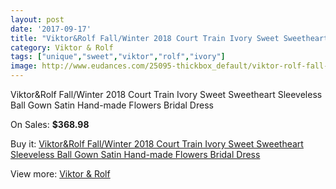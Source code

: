 ```yaml
---
layout: post
date: '2017-09-17'
title: "Viktor&Rolf Fall/Winter 2018 Court Train Ivory Sweet Sweetheart Sleeveless Ball Gown Satin Hand-made Flowers Bridal Dress"
category: Viktor & Rolf
tags: ["unique","sweet","viktor","rolf","ivory"]
image: http://www.eudances.com/25095-thickbox_default/viktor-rolf-fall-winter-2018-court-train-ivory-sweet-sweetheart-sleeveless-ball-gown-satin-hand-made-flowers-bridal-dress.jpg
---
```

Viktor&Rolf Fall/Winter 2018 Court Train Ivory Sweet Sweetheart Sleeveless Ball Gown Satin Hand-made Flowers Bridal Dress

On Sales: **$368.98**
<a href="https://www.eudances.com/en/viktor-rolf/8315-viktor-rolf-fall-winter-2018-court-train-ivory-sweet-sweetheart-sleeveless-ball-gown-satin-hand-made-flowers-bridal-dress.html"><amp-img layout="responsive" width="600" height="600" src="//www.eudances.com/25095-thickbox_default/viktor-rolf-fall-winter-2018-court-train-ivory-sweet-sweetheart-sleeveless-ball-gown-satin-hand-made-flowers-bridal-dress.jpg" alt="Viktor&Rolf Fall/Winter 2018 Court Train Ivory Sweet Sweetheart Sleeveless Ball Gown Satin Hand-made Flowers Bridal Dress 0" /></a>
<a href="https://www.eudances.com/en/viktor-rolf/8315-viktor-rolf-fall-winter-2018-court-train-ivory-sweet-sweetheart-sleeveless-ball-gown-satin-hand-made-flowers-bridal-dress.html"><amp-img layout="responsive" width="600" height="600" src="//www.eudances.com/25098-thickbox_default/viktor-rolf-fall-winter-2018-court-train-ivory-sweet-sweetheart-sleeveless-ball-gown-satin-hand-made-flowers-bridal-dress.jpg" alt="Viktor&Rolf Fall/Winter 2018 Court Train Ivory Sweet Sweetheart Sleeveless Ball Gown Satin Hand-made Flowers Bridal Dress 1" /></a>
<a href="https://www.eudances.com/en/viktor-rolf/8315-viktor-rolf-fall-winter-2018-court-train-ivory-sweet-sweetheart-sleeveless-ball-gown-satin-hand-made-flowers-bridal-dress.html"><amp-img layout="responsive" width="600" height="600" src="//www.eudances.com/25097-thickbox_default/viktor-rolf-fall-winter-2018-court-train-ivory-sweet-sweetheart-sleeveless-ball-gown-satin-hand-made-flowers-bridal-dress.jpg" alt="Viktor&Rolf Fall/Winter 2018 Court Train Ivory Sweet Sweetheart Sleeveless Ball Gown Satin Hand-made Flowers Bridal Dress 2" /></a>
<a href="https://www.eudances.com/en/viktor-rolf/8315-viktor-rolf-fall-winter-2018-court-train-ivory-sweet-sweetheart-sleeveless-ball-gown-satin-hand-made-flowers-bridal-dress.html"><amp-img layout="responsive" width="600" height="600" src="//www.eudances.com/25096-thickbox_default/viktor-rolf-fall-winter-2018-court-train-ivory-sweet-sweetheart-sleeveless-ball-gown-satin-hand-made-flowers-bridal-dress.jpg" alt="Viktor&Rolf Fall/Winter 2018 Court Train Ivory Sweet Sweetheart Sleeveless Ball Gown Satin Hand-made Flowers Bridal Dress 3" /></a>

Buy it: [Viktor&Rolf Fall/Winter 2018 Court Train Ivory Sweet Sweetheart Sleeveless Ball Gown Satin Hand-made Flowers Bridal Dress](https://www.eudances.com/en/viktor-rolf/8315-viktor-rolf-fall-winter-2018-court-train-ivory-sweet-sweetheart-sleeveless-ball-gown-satin-hand-made-flowers-bridal-dress.html "Viktor&Rolf Fall/Winter 2018 Court Train Ivory Sweet Sweetheart Sleeveless Ball Gown Satin Hand-made Flowers Bridal Dress")

View more: [Viktor & Rolf](https://www.eudances.com/en/127-viktor-rolf "Viktor & Rolf")